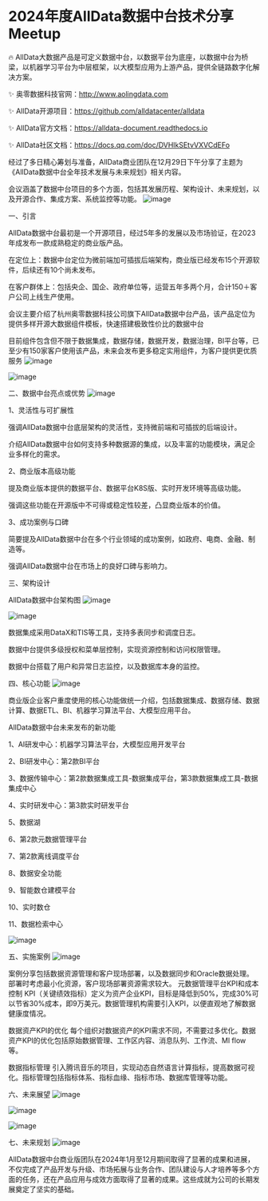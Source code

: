 # 2024年度AllData数据中台技术分享Meetup

🔥 AllData大数据产品是可定义数据中台，以数据平台为底座，以数据中台为桥梁，以机器学习平台为中层框架，以大模型应用为上游产品，提供全链路数字化解决方案。

✨ 奥零数据科技官网：http://www.aolingdata.com

✨ AllData开源项目：https://github.com/alldatacenter/alldata

✨ AllData官方文档：https://alldata-document.readthedocs.io

✨ AllData社区文档：https://docs.qq.com/doc/DVHlkSEtvVXVCdEFo

​
经过了多日精心筹划与准备，AllData商业团队在12月29日下午分享了主题为《AllData数据中台全年技术发展与未来规划》相关内容。

会议涵盖了数据中台项目的多个方面，包括其发展历程、架构设计、未来规划，以及开源合作、集成方案、系统监控等功能。
![image](https://github.com/user-attachments/assets/d7bf4c51-f5e4-43c2-a0f2-d23a22e5e1b0)


一、引言

AllData数据中台最初是一个开源项目，经过5年多的发展以及市场验证，在2023年成发布一款成熟稳定的商业版产品。

在定位上：数据中台定位为微前端加可插拔后端架构，商业版已经发布15个开源软件，后续还有10个尚未发布。

在客户群体上：包括央企、国企、政府单位等，运营五年多两个月，合计150＋客户公司上线生产使用。

会议主要介绍了杭州奥零数据科技公司旗下AllData数据中台产品，该产品定位为提供多样开源大数据组件模板，快速搭建极致性价比的数据中台

目前组件包含但不限于数据集成，数据存储，数据开发，数据治理，BI平台等，已至少有150家客户使用该产品，未来会发布更多稳定实用组件，为客户提供更优质服务
![image](https://github.com/user-attachments/assets/ac628b32-aaf3-4126-bd45-b108df443ce7)

![image](https://github.com/user-attachments/assets/04928f1c-9a6f-442f-af95-a2f0bcf410fd)

二、数据中台亮点或优势
![image](https://github.com/user-attachments/assets/2a888672-9f0b-4380-9da9-dc164b4f8010)


1、灵活性与可扩展性

强调AllData数据中台底层架构的灵活性，支持微前端和可插拔的后端设计。

介绍AllData数据中台如何支持多种数据源的集成，以及丰富的功能模块，满足企业多样化的需求。


2、商业版本高级功能

提及商业版本提供的数据平台、数据平台K8S版、实时开发环境等高级功能。

强调这些功能在开源版中不可得或稳定性较差，凸显商业版本的价值。


3、成功案例与口碑

简要提及AllData数据中台在多个行业领域的成功案例，如政府、电商、金融、制造等。

强调AllData数据中台在市场上的良好口碑与影响力。


三、架构设计

AllData数据中台架构图
![image](https://github.com/user-attachments/assets/7c4eead2-2fc0-4b29-baa8-0655346354bd)

![image](https://github.com/user-attachments/assets/a10effd9-2d7a-4570-ad6f-e297fd264964)

数据集成采用DataX和TIS等工具，支持多表同步和调度日志。

数据中台提供多级授权和菜单层控制，实现资源控制和访问权限管理。

数据中台搭载了用户和异常日志监控，以及数据库本身的监控。

四、核心功能
![image](https://github.com/user-attachments/assets/277a0840-40a4-48b8-a3ce-01e2412fc905)


商业版企业客户重度使用的核心功能做统一介绍，包括数据集成、数据存储、数据计算、数据ETL、BI、机器学习算法平台、大模型应用平台。

AllData数据中台未来发布的新功能

1、AI研发中心：机器学习算法平台，大模型应用开发平台

2、BI研发中心：第2款BI平台

3、数据传输中心：第2款数据集成工具-数据集成平台，第3款数据集成工具-数据集成中心

4、实时研发中心：第3款实时研发平台

5、数据湖

6、第2款元数据管理平台

7、第2款离线调度平台

8、数据安全功能

9、智能数仓建模平台

10、实时数仓

11、数据检索中心

![image](https://github.com/user-attachments/assets/46490c1c-c33e-41d0-b8cf-593cfc320279)


五、实施案例
![image](https://github.com/user-attachments/assets/afa7a1cc-497d-41d6-aeeb-cd54b7656953)

案例分享包括数据资源管理和客户现场部署，以及数据同步和Oracle数据处理。
部署时考虑最小化资源，客户现场部署资源需求较大。
元数据管理平台KPI和成本控制
KPI（关键绩效指标）定义为资产企业KPI，目标是降低到50%，完成30%可以节省30%成本，即9万美元。数据管理机构需要引入KPI，以便直观地了解数据健康度情况。

数据资产KPI的优化
每个组织对数据资产的KPI需求不同，不需要过多优化。数据资产KPI的优化包括原始数据管理、工作区内容、消息队列、工作流、Ml flow等。

数据指标管理
引入腾讯音乐的项目，实现动态自然语言计算指标，提高数据可视化。指标管理包括指标体系、指标血缘、指标市场、数据库管理等功能。



六、未来展望
![image](https://github.com/user-attachments/assets/51330843-2d05-4676-b339-fd972ccc99df)

![image](https://github.com/user-attachments/assets/93c253df-628a-43ec-9b30-6e831c06df16)

![image](https://github.com/user-attachments/assets/32151bfb-61f6-490d-99c4-eeacd74e6784)


七、未来规划
![image](https://github.com/user-attachments/assets/2614261c-783e-4f0a-89f9-4f3438c5f1d5)


AllData数据中台商业版团队在2024年1月至12月期间取得了显著的成果和进展，不仅完成了产品开发与升级、市场拓展与业务合作、团队建设与人才培养等多个方面的任务，还在产品应用与成效方面取得了显著的成果。这些成就为公司的长期发展奠定了坚实的基础。
